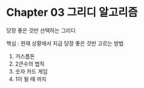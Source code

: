# Chapter 03 그리디 알고리즘
당장 좋은 것만 선택하는 그리디

핵심 : 현재 상황에서 지금 당장 좋은 것만 고르는 방법

1. 거스름돈 
2. 2큰수의 법칙 
3. 숫자 카드 게임
4. 1이 될 때 까지
